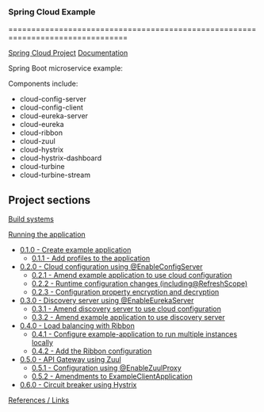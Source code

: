 ### Spring Cloud Example
================================================================================

[Spring Cloud Project](http://projects.spring.io/spring-cloud/)
[Documentation](http://cloud.spring.io/spring-cloud-static/Camden.SR3/)

Spring Boot microservice example:

Components include:
* cloud-config-server 
* cloud-config-client
* cloud-eureka-server
* cloud-eureka
* cloud-ribbon
* cloud-zuul
* cloud-hystrix
* cloud-hystrix-dashboard
* cloud-turbine
* cloud-turbine-stream


Project sections
--------------------------------------------------------------------------------

[Build systems](reference/BUILDING.md)

[Running the application](reference/RUNNING.md)

- [0.1.0 - Create example application](reference/EXAMPLE.md)
  - [0.1.1 - Add profiles to the application](reference/EXAMPLE.md)
- [0.2.0 - Cloud configuration using @EnableConfigServer](reference/CONFIGURATION.md)
  - [0.2.1 - Amend example application to use cloud configuration](reference/CONFIGURATION.md)
  - [0.2.2 - Runtime configuration changes (including@RefreshScope)](reference/CONFIGURATION.md)
  - [0.2.3 - Configuration property encryption and decryption](reference/CONFIGURATION.md)
- [0.3.0 - Discovery server using @EnableEurekaServer](reference/DISCOVERY.md)
  - [0.3.1 - Amend discovery server to use cloud configuration](reference/DISCOVERY.md)
  - [0.3.2 - Amend example application to use discovery server](reference/DISCOVERY.md)
- [0.4.0 - Load balancing with Ribbon](reference/LOAD_BALANCING.md)
  - [0.4.1 - Configure example-application to run multiple instances locally](reference/LOAD_BALANCING.md)
  - [0.4.2 - Add the Ribbon configuration](reference/LOAD_BALANCING.md)
- [0.5.0 - API Gateway using Zuul](reference/API_GATEWAY.md)
  - [0.5.1 - Configuration using @EnableZuulProxy](reference/API_GATEWAY.md)
  - [0.5.2 - Amendments to ExampleClientApplication](reference/API_GATEWAY.md)
- [0.6.0 - Circuit breaker using Hystrix](reference/HYSTRIX.md)

[References / Links](reference/LINKS.md)
